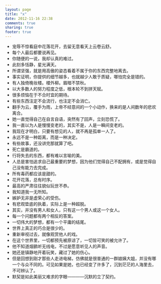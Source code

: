 ```yaml
---
layout: page
title: "x"
date: 2012-11-16 22:38
comments: true
sharing: true
footer: true
---
```


*	宠辱不惊看庭中花落花开，去留无意看天上云卷云舒。
*	每个人最后都要说再见。
*	你随便的一说，我却认真的难过。
*	此刻多恬静，星光满天。
*	所谓坚强，就是用高傲的姿态看着不属于你的东西完整地离去。
*	事实证明，你提供的细节越多，也就越少人敢于质疑，哪怕完全是错的。
*	有人独倚晚妆楼。楼外柳。眉暗不禁秋。
*	以大多数人的努力程度之低，根本轮不到拼天赋。
*	很多烦恼在于不合时宜的期待。
*	有些东西注定不会流行，也注定不会消亡。
*	翻手为云，覆手为雨，上帝不经意间的一个小动作，换来的是人间数年的悲欢离合。
*	她一直觉得自己在自言自语，突然有了回声，立刻恐慌了。
*	我一直以为人是慢慢变老的，其实不是，人是一瞬间变老的。
*	我现在才明白，只要有想见的人，就不再是孤单一人了。
*	永远不是一种距离，而是一种决定。
*	有些故事，还没讲完那就算了吧。
*	死亡是霸道的。
*	行将失去的东西，都有难以言喻的美。
*	人总是害怕追求自己最重要的梦想，因为他们觉得自己不配拥有，或是觉得自己没有能力去完成。
*	所有毒药都应该是甜的。
*	花开花落，总有时序。
*	最高的严肃往往貌似玩世不恭。
*	我知道我一无所知。
*	嫉妒无非是虚荣心的受伤。
*	有悲观垫底的执着，实际上是一种超脱。
*	其实，并没有男人和女人，只有这一个男人或这一个女人。
*	每一个问题都有两个相反的答案。
*	一切伟大的梦想，都有一个平庸的结尾。
*	世界上真正的巧合是很少的。
*	重新审视过去，就像观赏他人的戏。
*	在这个世界里，一切都预先被原谅了，一切皆可笑的被允许了。
*	他不知道烟鹂听无线电，不过是愿意听见人的声音。
*	她还是镇静地开着玩笑，藏过了她的伤心。
*	但是回想到刚才那些人走进电梯，仿佛就是很普通的一群娘姨大姐，并没有哪一个与众不同的。可见如果是她，也已经变了许多了，沉到茫茫的人海里去，不可辨认了。
*	默契是如此美丽又难求的字眼————沉默的立了契约。
